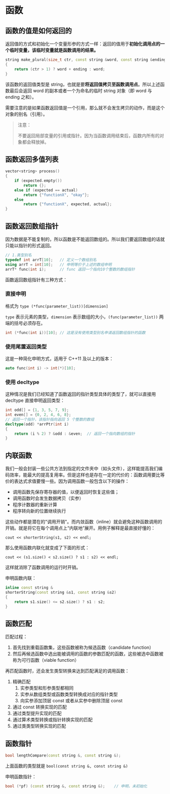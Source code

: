 # 函数

## 函数的值是如何返回的

返回值的方式和初始化一个变量形参的方式一样：返回的值用于**初始化调用点的一个临时变量，该临时变量就是函数调用的结果。**

```c++
string make_plural(size_t ctr, const string &word, const string &ending)
{
	return (ctr > 1) ? word + ending : word;
}
```

该函数的返回值类型是 string，也就是要**将返回值拷贝至函数调用点**。所以上述函数最后会返回 word 的副本或者一个为命名的临时 string 对象（即 word 与 ending 之和）。

需要注意的是如果函数返回值是一个引用，那么就不会发生拷贝的动作，而是这个对象的别名（引用）。

> 注意：
>
> 不要返回局部变量的引用或指针。因为当函数调用结束后，函数内所有的对象都会释放掉。

## 函数返回多值列表

```c++
vector<string> process()
{
	if (expected.empty())
		return {};
	else if (expected == actual)
		return {"functionX", "okay"};
	else
		return {"functionX", expected, actual};
}
```

## 函数返回数组指针

因为数据是不能复制的，所以函数是不能返回数组的。所以我们要返回数组的话就只能以指针的形式返回。

```c++
// 1.类型别名
typedef int arrT[10];	// 定义一个数组别名
using arrT = int[10];	// 申明等价于上述的数组申明
arrT* func(int i);		// func 返回一个指向10个整数的数组指针
```

函数返回数组指针有三种方式：

### 直接申明

格式为 `type (*func(parameter_list))[dimension]`

`type` 表示元素的类型，`dimension` 表示数组的大小，`(func(parameter_list))` 两端的括号必须存在。

```c++
int (*func(int i))[10];	// 这是没有使用类型别名申请返回数组指针的函数
```

### 使用尾置返回类型

这是一种简化申明方式，适用于 C++11 及以上的版本：

```c++
auto func(int i) -> int(*)[10];
```

### 使用 decltype

这种情况是我们已经知道了函数返回的指针类型具体的类型了，就可以直接用 decltype 直接申明返回类型：

```c++
int odd[] = {1, 3, 5, 7, 9};
int even[] = {0, 2, 4, 6, 8};
// 返回一个指针，该指针指向返回 5 个整数的数组
decltype(odd) *arrPtr(int i)
{
	return (i % 2) ? &odd : &even;	// 返回一个指向数组的指针
}
```

## 内联函数

我们一般会封装一些公共方法到指定的文件夹中（如头文件），这样能提高我们编码效率，能最大的提高复用率。但是这样也是存在一定的代价的：函数调用要比等价的表达式求值要慢一些。因为调用函数一般包含以下的操作：

- 调用函数先保存寄存器的值，以便返回时恢复这些值；
- 调用函数时会发生数据拷贝（实参）
- 程序计数器的重新计算
- 程序转向新的位置继续执行

这些动作都是潜在的"调用开销"。而内敛函数（inline）就会避免这种函数调用的开销。就是将它在每个调用点上“内联地”展开。用例子解释是最直接好懂的：

```
cout << shorterString(s1, s2) << endl;
```

那么使用函数内联化就变成了下面的形式：

```
cout << (s1.size() < s2.size() ? s1 : s2) << endl;
```

这样就消除了函数调用的运行时开销。

申明函数内联：

```c++
inline const string &
shorterString(const string &s1, const string &s2)
{
	return s1.size() <= s2.size() ? s1 : s2;
}
```

## 函数匹配

匹配过程：

1. 首先找到重载函数集，这些函数被称为候选函数（candidate function）
2. 然后再候选函数中选出能被调用的函数的参数匹配的函数，这些被选中函数被称为可行函数（viable function）

再匹配函数时，还会发生类型转换来达到匹配满足的调用函数：

1. 精确匹配
   1. 实参类型和形参类型都相同
   2. 实参从数组类型或函数类型转换成对应的指针类型
   3. 向实参添加顶层 const 或者从实参中删除顶层 const
2. 通过 const 转换实现的匹配
3. 通过类型提升实现的匹配
4. 通过算术类型转换或指针转换实现的匹配
5. 通过类类型转换实现的匹配

## 函数指针

```c++
bool lengthCompare(const string &, const string &);
```

上面函数的类型就是 `bool(const string &, const string &)`

申明函数指针：

```c++
bool (*pf) (const string &, const string &);	// 申明，未初始化
```

